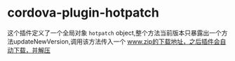 

# cordova-plugin-hotpatch


这个插件定义了一个全局对象 `hotpatch` object,整个方法当前版本只暴露出一个方法updateNewVersion,调用该方法传入一个 www.zip的下载地址，之后插件会自动下载，并解压
        <script type="text/javascript" src="js/index.js"></script>
        <script type="text/javascript">

		//hotpatch.updateNewVersion("http://10.211.131.232:8080/www.zip");


        </script>

## Installation

    cordova plugin add xxxxxxxxx


### Supported Platforms

- Android
- iOS


### 安装步骤
    1 添加插件
    2 在需要更新的时候调用更新地址
    3 注意 android平台由于特殊性 ，需要打开主工程的mainActivity 文件，在{
    super.onCreate(savedInstanceState);后面加上一行代码  init();
    4 安卓和ios需要打不同的www.zip包。安卓zip包需要取assets下面的www文件夹，ios的zip包需要取platforms/ios/www

    #### 补充说明
    在android平台上的热更新原理：加了init（）后，当前app会优先执行从服务器下载到手机端的www文件内的代码，若是没有加init（），热更新不会失效，app重启后会执行原来打包的代码。
